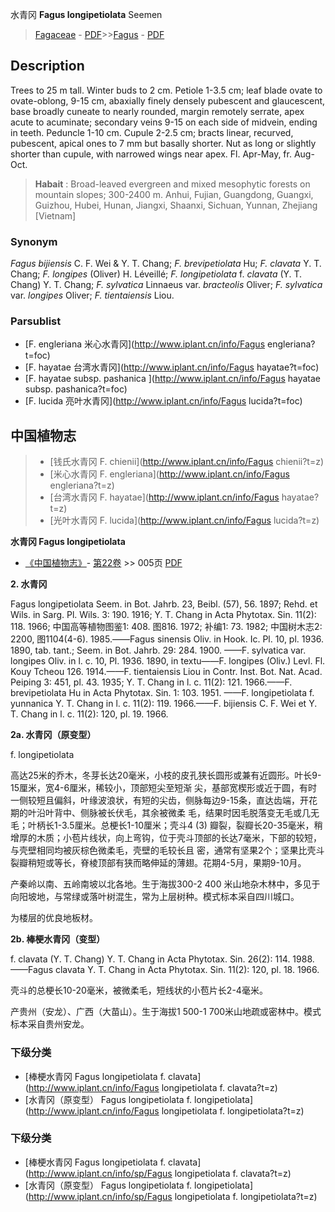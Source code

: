 水青冈 **Fagus longipetiolata** Seemen

> [Fagaceae](http://www.iplant.cn/info/Fagaceae?t=foc) - [PDF](http://www.iplant.cn/foc/pdf/Fagaceae.pdf)>>[Fagus](http://www.iplant.cn/info/Fagus?t=foc) - [PDF](http://www.iplant.cn/foc/pdf/Fagus.pdf)

## Description

Trees to 25 m tall. Winter buds to 2 cm. Petiole 1-3.5 cm; leaf blade ovate to ovate-oblong, 9-15 cm, abaxially finely densely pubescent and glaucescent, base broadly cuneate to nearly rounded, margin remotely serrate, apex acute to acuminate; secondary veins 9-15 on each side of midvein, ending in teeth. Peduncle 1-10 cm. Cupule 2-2.5 cm; bracts linear, recurved, pubescent, apical ones to 7 mm but basally shorter. Nut as long or slightly shorter than cupule, with narrowed wings near apex. Fl. Apr-May, fr. Aug-Oct.


> **Habait** : 
> Broad-leaved evergreen and mixed mesophytic forests on mountain slopes; 300-2400 m. Anhui, Fujian, Guangdong, Guangxi, Guizhou, Hubei, Hunan, Jiangxi, Shaanxi, Sichuan, Yunnan, Zhejiang [Vietnam]

### Synonym
*Fagus bijiensis* C. F. Wei & Y. T. Chang; *F. brevipetiolata* Hu; *F. clavata* Y. T. Chang; *F. longipes* (Oliver) H. Léveillé; *F. longipetiolata* f. *clavata* (Y. T. Chang) Y. T. Chang; *F. sylvatica* Linnaeus var. *bracteolis* Oliver; *F. sylvatica* var. *longipes* Oliver; *F. tientaiensis* Liou.



### Parsublist

* [F.  engleriana  米心水青冈](http://www.iplant.cn/info/Fagus engleriana?t=foc)
* [F.  hayatae  台湾水青冈](http://www.iplant.cn/info/Fagus hayatae?t=foc)
* [F.  hayatae subsp. pashanica  ](http://www.iplant.cn/info/Fagus hayatae subsp. pashanica?t=foc)
* [F.  lucida  亮叶水青冈](http://www.iplant.cn/info/Fagus lucida?t=foc)


## 中国植物志

> * [钱氏水青冈  F.  chienii](http://www.iplant.cn/info/Fagus chienii?t=z)
> * [米心水青冈  F.  engleriana](http://www.iplant.cn/info/Fagus engleriana?t=z)
> * [台湾水青冈  F.  hayatae](http://www.iplant.cn/info/Fagus hayatae?t=z)
> * [光叶水青冈  F.  lucida](http://www.iplant.cn/info/Fagus lucida?t=z)


**水青冈 Fagus longipetiolata**

* [《中国植物志》](http://www.iplant.cn/frps)- [第22卷](http://www.iplant.cn/frps/vol/22) >> 005页 [PDF](http://www.iplant.cn/frps/pdf/22/005.pdf)


**2. 水青冈**

Fagus longipetiolata Seem. in Bot. Jahrb. 23, Beibl. (57), 56. 1897; Rehd. et Wils. in Sarg. Pl. Wils. 3: 190. 1916; Y. T. Chang in Acta Phytotax. Sin. 11(2): 118. 1966; 中国高等植物图鉴1: 408. 图816. 1972; 补编1: 73. 1982; 中国树木志2: 2200, 图1104(4-6). 1985.——Fagus sinensis Oliv. in Hook. Ic. Pl. 10, pl. 1936. 1890, tab. tant.; Seem. in Bot. Jahrb. 29: 284. 1900. ——F. sylvatica var. longipes Oliv. in l. c. 10, Pl. 1936. 1890, in textu——F. longipes (Oliv.) Levl. Fl. Kouy Tcheou 126. 1914.——F. tientaiensis Liou in Contr. Inst. Bot. Nat. Acad. Peiping 3: 451, pl. 43. 1935; Y. T. Chang in l. c. 11(2): 121. 1966.——F. brevipetiolata Hu in Acta Phytotax. Sin. 1: 103. 1951. ——F. longipetiolata f. yunnanica Y. T. Chang in l. c. 11(2): 119. 1966.——F. bijiensis C. F. Wei et Y. T. Chang in l. c. 11(2): 120, pl. 19. 1966.

**2a. 水青冈（原变型）**

f. longipetiolata

高达25米的乔木，冬芽长达20毫米，小枝的皮孔狭长圆形或兼有近圆形。叶长9-15厘米，宽4-6厘米，稀较小，顶部短尖至短渐 尖，基部宽楔形或近于圆，有时一侧较短且偏斜，叶缘波浪状，有短的尖齿，侧脉每边9-15条，直达齿端，开花期的叶沿叶背中、侧脉被长伏毛，其余被微柔 毛，结果时因毛脱落变无毛或几无毛；叶柄长1-3.5厘米。总梗长1-10厘米；壳斗4 (3) 瓣裂，裂瓣长20-35毫米，稍增厚的木质；小苞片线状，向上弯钩，位于壳斗顶部的长达7毫米，下部的较短，与壳壁相同均被灰棕色微柔毛，壳壁的毛较长且 密，通常有坚果2个；坚果比壳斗裂瓣稍短或等长，脊棱顶部有狭而略伸延的薄翅。花期4-5月，果期9-10月。

产秦岭以南、五岭南坡以北各地。生于海拔300-2 400 米山地杂木林中，多见于向阳坡地，与常绿或落叶树混生，常为上层树种。模式标本采自四川城口。

为楼层的优良地板材。

**2b. 棒梗水青冈（变型）**

f. clavata (Y. T. Chang) Y. T. Chang in Acta Phytotax. Sin. 26(2): 114. 1988. ——Fagus clavata Y. T. Chang in Acta Phytotax. Sin. 11(2): 120, pl. 18. 1966.

壳斗的总梗长10-20毫米，被微柔毛，短线状的小苞片长2-4毫米。

产贵州（安龙）、广西（大苗山）。生于海拔1 500-1 700米山地疏或密林中。模式标本采自贵州安龙。

### 下级分类
* [棒梗水青冈  Fagus longipetiolata f. clavata](http://www.iplant.cn/info/Fagus longipetiolata f. clavata?t=z)
* [水青冈（原变型）  Fagus longipetiolata f. longipetiolata](http://www.iplant.cn/info/Fagus longipetiolata f. longipetiolata?t=z)

### 下级分类
* [棒梗水青冈  Fagus longipetiolata f. clavata](http://www.iplant.cn/info/sp/Fagus longipetiolata f. clavata?t=z)
* [水青冈（原变型）  Fagus longipetiolata f. longipetiolata](http://www.iplant.cn/info/sp/Fagus longipetiolata f. longipetiolata?t=z)
